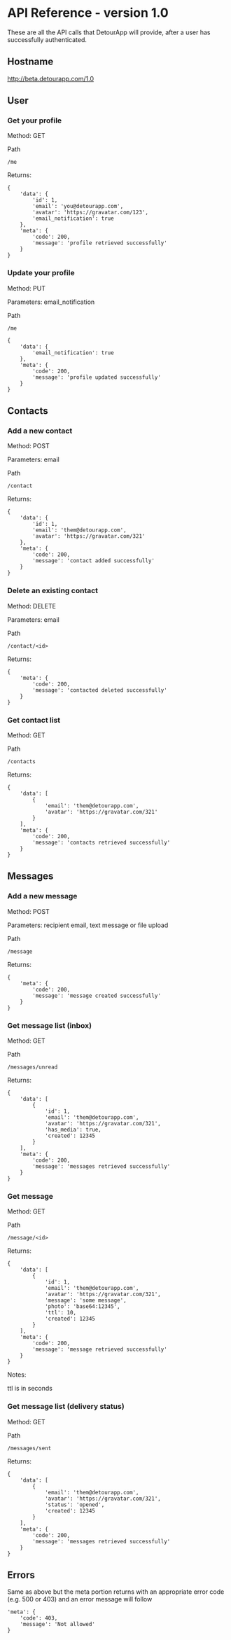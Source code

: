 # API Reference - version 1.0

These are all the API calls that DetourApp will provide, after a user has successfully authenticated.

## Hostname

http://beta.detourapp.com/1.0

## User

### Get your profile

Method: GET

Path

`/me`

Returns:

    {
        'data': {
            'id': 1,
            'email': 'you@detourapp.com',
            'avatar': 'https://gravatar.com/123',
            'email_notification': true
        },
        'meta': {
            'code': 200,
            'message': 'profile retrieved successfully'
        }
    }

### Update your profile

Method: PUT

Parameters: email_notification

Path

`/me`

    {
        'data': {
            'email_notification': true
        },
        'meta': {
            'code': 200,
            'message': 'profile updated successfully'
        }
    }

## Contacts

### Add a new contact

Method: POST

Parameters: email

Path

`/contact`

Returns:

    {
        'data': {
            'id': 1,
            'email': 'them@detourapp.com',
            'avatar': 'https://gravatar.com/321'
        },
        'meta': {
            'code': 200,
            'message': 'contact added successfully'
        }
    }

### Delete an existing contact

Method: DELETE

Parameters: email

Path

`/contact/<id>`

Returns:

    {
        'meta': {
            'code': 200,
            'message': 'contacted deleted successfully'
        }
    }

### Get contact list

Method: GET

Path

`/contacts`

Returns:

    {
        'data': [
            {
                'email': 'them@detourapp.com',
                'avatar': 'https://gravatar.com/321'
            }
        ],
        'meta': {
            'code': 200,
            'message': 'contacts retrieved successfully'
        }
    }

## Messages

### Add a new message

Method: POST

Parameters: recipient email, text message or file upload

Path

`/message`

Returns:

    {
        'meta': {
            'code': 200,
            'message': 'message created successfully'
        }
    }

### Get message list (inbox)

Method: GET

Path

`/messages/unread`

Returns:

    {
        'data': [
            {
                'id': 1,
                'email': 'them@detourapp.com',
                'avatar': 'https://gravatar.com/321',
                'has_media': true,
                'created': 12345
            }
        ],
        'meta': {
            'code': 200,
            'message': 'messages retrieved successfully'
        }
    }

### Get message

Method: GET

Path

`/message/<id>`

Returns:

    {
        'data': [
            {
                'id': 1,
                'email': 'them@detourapp.com',
                'avatar': 'https://gravatar.com/321',
                'message': 'some message',
                'photo': 'base64:12345',
                'ttl': 10,
                'created': 12345
            }
        ],
        'meta': {
            'code': 200,
            'message': 'message retrieved successfully'
        }
    }

Notes:

ttl is in seconds

### Get message list (delivery status)

Method: GET

Path

`/messages/sent`

Returns:

    {
        'data': [
            {
                'email': 'them@detourapp.com',
                'avatar': 'https://gravatar.com/321',
                'status': 'opened',
                'created': 12345
            }
        ],
        'meta': {
            'code': 200,
            'message': 'messages retrieved successfully'
        }
    }

## Errors

Same as above but the meta portion returns with an appropriate error code (e.g. 500 or 403) and an error message will follow

    'meta': {
        'code': 403,
        'message': 'Not allowed'
    }
